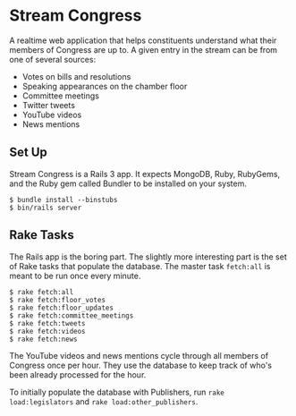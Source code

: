 # Stream Congress

A realtime web application that helps constituents understand what their members of Congress are up to. A given entry in the stream can be from one of several sources:

* Votes on bills and resolutions
* Speaking appearances on the chamber floor
* Committee meetings
* Twitter tweets
* YouTube videos
* News mentions

## Set Up

Stream Congress is a Rails 3 app. It expects MongoDB, Ruby, RubyGems, and the Ruby gem called Bundler to be installed on your system.

    $ bundle install --binstubs
    $ bin/rails server

## Rake Tasks

The Rails app is the boring part. The slightly more interesting part is the set of Rake tasks that populate the database. The master task `fetch:all` is meant to be run once every minute.

    $ rake fetch:all
    $ rake fetch:floor_votes
    $ rake fetch:floor_updates
    $ rake fetch:committee_meetings
    $ rake fetch:tweets
    $ rake fetch:videos
    $ rake fetch:news

The YouTube videos and news mentions cycle through all members of Congress once per hour. They use the database to keep track of who's been already processed for the hour.

To initially populate the database with Publishers, run `rake load:legislators` and `rake load:other_publishers`.